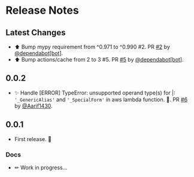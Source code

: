 # Release Notes

## Latest Changes
* ⬆ Bump mypy requirement from ^0.971 to ^0.990 #2. PR [#2](https://github.com/Aarif1430/pywassap/pull/2) by [@dependabot[bot]](https://github.com/apps/dependabot).
* ⬆ Bump actions/cache from 2 to 3 #5. PR [#5](https://github.com/Aarif1430/pywassap/pull/5) by [@dependabot[bot]](https://github.com/apps/dependabot).
## 0.0.2

* ✨ Handle [ERROR] TypeError: unsupported operand type(s) for |: `'_GenericAlias'` and `'_SpecialForm'` in aws lambda function. 🎉. PR [#6](https://github.com/Aarif1430/pywassap/pull/6) by [@Aarif1430](https://github.com/Aarif1430).

## 0.0.1

* First release. 🎉

### Docs

* ✏ Work in progress...
